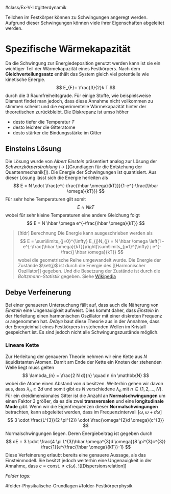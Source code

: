 #class/Ex-V-I #gitterdynamik

Teilchen im Festkörper können zu Schwingungen angeregt werden. Aufgrund dieser Schwingungen können viele ihrer Eigenschaften abgeleitet werden.

# Spezifische Wärmekapazität
Da die Schwingung zur Energiedeposition genutzt werden kann ist sie ein wichtiger Teil der Wärmekapazität eines Festkörpers. Nach dem **Gleichverteilungssatz** enthält das System gleich viel potentielle wie kinetische Energie.
$$
E_{F}= \frac{3}{2}k T
$$
durch die 3 Raumfreiheitsgrade. Für einige Stoffe, wie beispielsweise Diamant findet man jedoch, dass diese Annahme nicht vollkommen zu stimmen scheint und die experimentelle Wärmekapazität hinter der theoretischen zurückbleibt. Die Diskrepanz ist umso höher
- desto tiefer die Temperatur $T$
- desto leichter die Gitteratome
- desto stärker die Bindungsstärke im Gitter

## Einsteins Lösung
Die Lösung wurde von *Albert Einstein* präsentiert analog zur Lösung der *Schwarzkörperstrahlung* (-> [[Grundlagen für die Entstehung der Quantenmechanik]]). Die Energie der Schwingungen ist quantisiert. Aus dieser Lösung lässt sich die Energie herleiten als
$$
E =  N \cdot \frac{e^{-\frac{\hbar \omega}{kT}}}{1-e^{-\frac{\hbar \omega}{kT}}}
$$
Für sehr hohe Temperaturen gilt somit
$$
E \approx N kT
$$
wobei für sehr kleine Temperaturen eine andere Gleichung folgt
$$
E = N \hbar \omega e^{-\frac{\hbar \omega}{kT}}
$$
> [!tldr]  Berechnung
>  Die Energie kann ausgeschrieben werden als
>  $$
>  E = \sum\limits_{j=0}^{\infty} E_{j}N_{j} = N \hbar \omega \left(1 - e^{-\frac{\hbar \omega}{kT}}\right)\sum\limits_{j=1}^{\infty} j e^{-\frac{j \hbar \omega}{kT}}
> $$
> wobei die geometrische Reihe umgewandelt wurde. Die Energie der Zustände $\ket{j}$ ist durch die Energie des [[Harmonischer Oszillator]] gegeben. Und die Besetzung der  Zustände ist durch die  *Boltzmann-Statistik* gegeben. Siehe [Wikipedia](https://de.wikipedia.org/wiki/Boltzmann-Statistik)

## Debye Verfeinerung
Bei einer genaueren Untersuchung fällt auf, dass auch die Näherung von *Einstein* eine Ungenauigkeit aufweist. Dies kommt daher, dass *Einstein* in der Herleitung einen harmonischen Oszillator mit einer diskreten Frequenz $\omega$ angenommen hat.
*Debye* baut diese Theorie aus in der Annahme, dass der Energieinhalt eines Festkörpers in stehenden Wellen im Kristall gespeichert ist. Es sind jedoch nicht alle Schwingungszustände möglich.
### Lineare Kette
Zur Herleitung der genaueren Theorie nehmen wir eine Kette aus $N$ äquidistanten Atomen. Damit am Ende der Kette ein Knoten der stehenden Welle liegt muss gelten
$$
\lambda_{n} = \frac{2 N d}{n} \quad  n \in \mathbb{N}
$$
wobei die Atome einen Abstand von $d$ besitzen. Weiterhin gehen wir davon aus, dass $\lambda_{n} \geq 2 d$ und somit gibt es $N$ verschiedene $\lambda_n$ mit $n \in \{1, 2, \dots, N\}$. Für ein dreidimensionales Gitter ist die Anzahl an **Normalschwingungen** um einen Faktor 3 größer, da es die zwei **transversalen** und eine **longitudinale Mode** gibt. Wenn wir die Eigenfrequenzen dieser **Normalschwingungen** betrachten, kann abgeleitet werden, dass im Frequenzintervall $[\omega, \omega + d\omega ]$
$$
3 \cdot \frac{L^{3}}{2 \pi^{2}} \cdot \frac{\omega^{2}d \omega}{c^{3}}
$$
Normalschwingungen liegen. Deren Energiebeitrag ist gegeben durch
$$
dE =  3 \cdot \frac{4 \pi L^{3}\hbar \omega^{3}d \omega}{8 \pi^{3}c^{3}} \frac{1}{e^{\frac{\hbar \omega}{kT}}-1}
$$
Diese Verfeinerung erlaubt bereits eine genauere Aussage, als das Einsteinmodell. Sie besitzt jedoch weiterhin eine Ungenauigkeit in der Annahme, dass $c \equiv \text{const.} \neq c(\omega)$.
![[Dispersionsrelation]]



 *Folder tags:*

#folder-Physikalische-Grundlagen #folder-Festkörperphysik